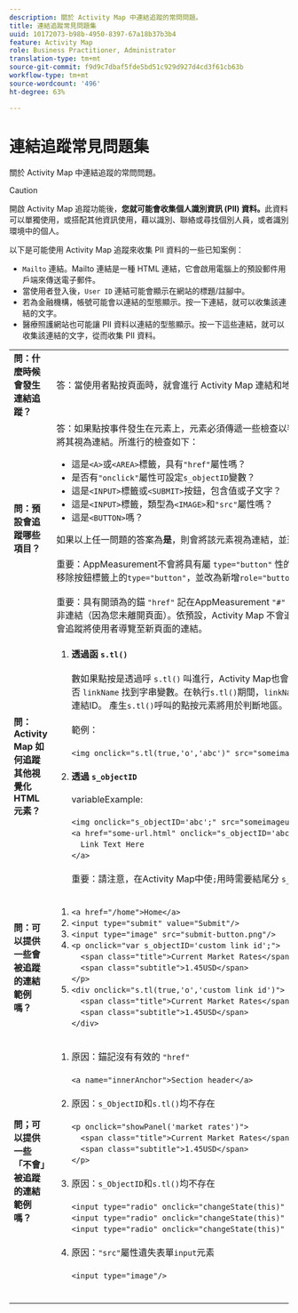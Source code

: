 ```yaml
---
description: 關於 Activity Map 中連結追蹤的常問問題。
title: 連結追蹤常見問題集
uuid: 10172073-b98b-4950-8397-67a18b37b3b4
feature: Activity Map
role: Business Practitioner, Administrator
translation-type: tm+mt
source-git-commit: f9d9c7dbaf5fde5bd51c929d927d4cd3f61cb63b
workflow-type: tm+mt
source-wordcount: '496'
ht-degree: 63%

---
```



# 連結追蹤常見問題集

關於 Activity Map 中連結追蹤的常問問題。

>[!CAUTION]
>
>開啟 Activity Map 追蹤功能後，**您就可能會收集個人識別資訊 (PII) 資料。**&#x200B;此資料可以單獨使用，或搭配其他資訊使用，藉以識別、聯絡或尋找個別人員，或者識別環境中的個人。

以下是可能使用 Activity Map 追蹤來收集 PII 資料的一些已知案例：

* `Mailto` 連結。Mailto 連結是一種 HTML 連結，它會啟用電腦上的預設郵件用戶端來傳送電子郵件。
* 當使用者登入後，`User ID` 連結可能會顯示在網站的標題/註腳中。
* 若為金融機構，帳號可能會以連結的型態顯示。按一下連結，就可以收集該連結的文字。
* 醫療照護網站也可能讓 PII 資料以連結的型態顯示。按一下這些連結，就可以收集該連結的文字，從而收集 PII 資料。

<table id="table_0951EAC617344156BAE43000CCD838AF">
 <tbody>
  <tr>
   <td colname="col1"> <b>問：什麼時候會發生連結追蹤？</b> </td>
   <td colname="col2"> 答：當使用者點按頁面時，就會進行 Activity Map 連結和地區識別。 </td>
  </tr>
  <tr>
   <td colname="col1"> <b>問：預設會追蹤哪些項目？</b> </td>
   <td colname="col2"> 答：如果點按事件發生在元素上，元素必須傳遞一些檢查以判斷 AppMeasurement 是否將其視為連結。所進行的檢查如下：
    <ul id="ul_81B9A5A7F8534E71AEF68F2199A154F0">
     <li id="li_49F6DDD9DC124AE5846EC5B7D7BEA20E">這是<code>&lt;A&gt;</code>或<code>&lt;AREA&gt;</code>標籤，具有<code>"href"</code>屬性嗎？ </li>
     <li id="li_77828D24D54343E5B9A1FF7345221781">是否有<code>"onclick"</code>屬性可設定<code>s_objectID</code>變數？ </li>
     <li id="li_D4B0AEEEA58A4F82A1BCBD3971A60D02">這是<code>&lt;INPUT&gt;</code>標籤或<code>&lt;SUBMIT&gt;</code>按鈕，包含值或子文字？ </li>
     <li id="li_F7ABE88308E1413E9B9C2224DEC91BAB">這是<code>&lt;INPUT&gt;</code>標籤，類型為<code>&lt;IMAGE&gt;</code>和<code>"src"</code>屬性嗎？ </li>
     <li id="li_F34A0C986E8040109A1DDF88C26E56D5">這是<code>&lt;BUTTON&gt;</code>嗎？ </li>
    </ul>
    如果以上任一問題的答案為<b>是</b>，則會將該元素視為連結，並進行追蹤。<br/>
     <br/>
    重要：AppMeasurement不會將具有屬 <code>type="button"</code> 性的按鈕標籤視為連結。請考慮移除按鈕標籤上的<code>type="button"</code>，並改為新增<code>role="button"</code>或<code>submit="button"</code>。 <br/>
     <br/>
    重要：具有開頭為的錨 <code>"href"</code> 記在AppMeasurement <code>"#"</code> 中被視為內部目標位置，而非連結（因為您未離開頁面）。依預設，Activity Map 不會追蹤這些內部目標位置。它只會追蹤將使用者導覽至新頁面的連結。 </td> 
  </tr>
  <tr>
   <td colname="col1"> <b>問：Activity Map 如何追蹤其他視覺化 HTML 元素？</b> </td>
   <td colname="col2">
    <ol id="ol_DA3AED165CFF44B08DFB386D4DEE26C5">
     <li id="li_E3E3F498F37B4FADAFDA39CCAE41511F"> <b>透過函 <code>s.tl()</code> </b> <br/>
       <br/>
      數如果點按是透過呼 <code>s.tl()</code> 叫進行，Activity Map也會收到此點按事件，並判斷是否 <code>linkName</code> 找到字串變數。在執行<code>s.tl()</code>期間，<code>linkName</code>將被設定為Activity Map連結ID。 產生<code>s.tl()</code>呼叫的點按元素將用於判斷地區。 <br/>
       <br/>
      範例：  <br/>
       <br/>
      <code>&lt;img&nbsp;onclick="s.tl(true,'o','abc')"&nbsp;src="someimageurl.png"/&gt;</code><br/>
       
     </li>
     <li id="li_A93725B810FE408BA5E6B267CF8CEAE5"> <b>透過 <code>s_objectID</code> </b> <br/>
       <br/>
      variableExample: <br/>
       <br/>
      <code>&lt;img&nbsp;onclick="s_objectID='abc';"&nbsp;src="someimageurl.png"/&gt;</code><br/>
      <code>&lt;a&nbsp;href="some-url.html"&nbsp;onclick="s_objectID='abc';"&nbsp;&gt;</code><br/>
      <code>&nbsp;&nbsp;Link&nbsp;Text&nbsp;Here</code><br/>
      <code>&lt;/a&gt;</code> <br/>
       <br/>
      重要：請注意，在Activity Map中使<code>;</code>用時需要結尾分 <code>s_objectID</code> 號()。
     </li>
    </ol>
   </td>
  </tr>
  <tr>
   <td colname="col1"> <b>問：可以提供一些會被追蹤的連結範例嗎？</b> </td>
   <td colname="col2">
    <ol id="ol_697E5CE0B84D4A309DD80670697A02BA">
     <li id="li_2C511EFD10F14F438B1F3A1BAB4B45E0">
      <code>&lt;a&nbsp;href="/home"&gt;Home&lt;/a&gt;</code>
     </li>
     <li id="li_76F3DB36ED734132A2386871E6EB4929">
      <code>&lt;input&nbsp;type="submit"&nbsp;value="Submit"/&gt;</code>
     </li>
     <li id="li_10CF9EDA224645169E7CDF74956DB98B">
      <code>&lt;input&nbsp;type="image"&nbsp;src="submit-button.png"/&gt;</code>
     </li>
     <li id="li_9FA171D7F49547E798DE21869F73A402">
      <code>&lt;p&nbsp;onclick="var&nbsp;s_objectID='custom&nbsp;link&nbsp;id';"&gt;</code><br/>
      <code>&nbsp;&nbsp;&lt;span&nbsp;class="title"&gt;Current&nbsp;Market&nbsp;Rates&lt;/span&gt;</code><br/>
      <code>&nbsp;&nbsp;&lt;span&nbsp;class="subtitle"&gt;1.45USD&lt;/span&gt;</code><br/>
      <code>&lt;/p&gt;</code>
     </li>
     <li id="li_C5D77589006E4514AA6F3AEB509A0BAF">
      <code>&lt;div&nbsp;onclick="s.tl(true,'o','custom&nbsp;link&nbsp;id')"&gt;</code><br/>
      <code>&nbsp;&nbsp;&lt;span&nbsp;class="title"&gt;Current&nbsp;Market&nbsp;Rates&lt;/span&gt;</code><br/>
      <code>&nbsp;&nbsp;&lt;span&nbsp;class="subtitle"&gt;1.45USD&lt;/span&gt;</code><br/>
      <code>&lt;/div&gt;</code>
     </li>
    </ol>
   </td>
  </tr>
  <tr>
   <td colname="col1"> <b>問；可以提供一些「不會」被追蹤的連結範例嗎？</b> </td>
   <td colname="col2">
    <ol id="ol_CDFDB572F76B4F68A64B66A6B0237547">
     <li id="li_99372060646B43EF94C13A9C682CE693">原因：錨記沒有有效的 <code>"href"</code> <br/>
       <br/>
      <code>&lt;a&nbsp;name="innerAnchor"&gt;Section&nbsp;header&lt;/a&gt;</code><br/>
       
     </li>
     <li id="li_736A5F7DC2D74B4DA1CECEE3AD10EB19">原因：<code>s_ObjectID</code>和<code>s.tl()</code>均不存在<br/>
       <br/>
      <code>&lt;p&nbsp;onclick="showPanel('market&nbsp;rates')"&gt;</code><br/>
      <code>&nbsp;&nbsp;&lt;span&nbsp;class="title"&gt;Current&nbsp;Market&nbsp;Rates&lt;/span&gt;</code><br/>
      <code>&nbsp;&nbsp;&lt;span&nbsp;class="subtitle"&gt;1.45USD&lt;/span&gt;</code><br/>
      <code>&lt;/p&gt;</code><br/>
       
     </li>
     <li id="li_45F9ED97140F47F99F8C167BC1DC546F">原因：<code>s_ObjectID</code>和<code>s.tl()</code>均不存在<br/>
       <br/>
      <code>&lt;input&nbsp;type="radio"&nbsp;onclick="changeState(this)"&nbsp;name="group1"&nbsp;value="A"/&gt;</code><br/>
      <code>&lt;input&nbsp;type="radio"&nbsp;onclick="changeState(this)"&nbsp;name="group1"&nbsp;value="B"/&gt;</code><br/>
      <code>&lt;input&nbsp;type="radio"&nbsp;onclick="changeState(this)"&nbsp;name="group1"&nbsp;value="C"/&gt;</code><br/>
       
     </li>
     <li id="li_9EBFCC58F3A94F30BA62156F14B15D55">原因：<code>"src"</code>屬性遺失表單<code>input</code>元素<br/>
       <br/>
      <code>&lt;input&nbsp;type="image"/&gt;</code><br/>
       
     </li>
    </ol>
   </td>
  </tr>
 </tbody>
</table>
